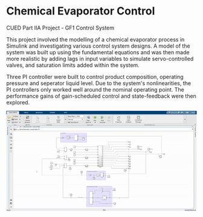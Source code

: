# Chemical Evaporator Control
CUED Part IIA Project - GF1 Control System

This project involved the modelling of a chemical evaporator process in Simulink and investigating various control system designs.
A model of the system was built up using the fundamental equations and was then made more realistic by adding lags in input variables to simulate servo-controlled valves, and saturation limits added within the system.

Three PI controller were built to control product composition, operating pressure and seperator liquid level.
Due to the system's nonlinearities, the PI controllers only worked well around the nominal operating point.
The performance gains of gain-scheduled control and state-feedback were then explored.

![til](https://github.com/edwardengland/GF1_Control_System/blob/main/SimulinkGIF.gif)
